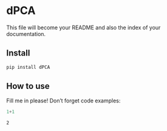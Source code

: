 dPCA
================

<!-- WARNING: THIS FILE WAS AUTOGENERATED! DO NOT EDIT! -->

This file will become your README and also the index of your
documentation.

## Install

``` sh
pip install dPCA
```

## How to use

Fill me in please! Don’t forget code examples:

``` python
1+1
```

    2

